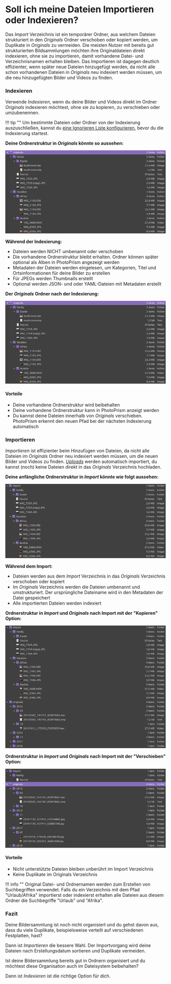 # Soll ich meine Dateien Importieren oder Indexieren?


Das *Import* Verzeichnis ist ein temporärer Ordner, aus welchem Dateien strukturiert in den *Originals* Ordner verschoben oder kopiert werden, um Duplikate in *Originals* zu vermeiden. 
Die meisten Nutzer mit bereits gut strukturierten Bildsammlungen möchten ihre Originaldateien direkt indexieren, ohne sie zu importieren, 
damit vorhandene Datei- und Verzeichnisnamen erhalten bleiben. 
Das Importieren ist dagegen deutlich effizienter, wenn später neue Dateien hinzugefügt werden, da nicht alle schon vorhandenen Dateien in *Originals* neu indexiert werden müssen, um die neu hinzugefügten Bilder und Videos zu finden.

### Indexieren ###

Verwende *Indexieren*, wenn du deine Bilder und Videos direkt im Ordner *Originals* indexieren möchtest, ohne sie zu kopieren,
zu verschieben oder umzubenennen.

!!! tip ""
    Um bestimmte Dateien oder Ordner von der Indexierung auszuschließen, kannst du [eine Ignorieren Liste konfigurieren](indexing.md#verzeichnisse-und-dateien-ignorieren),
    bevor du die Indexierung startest.

**Deine Ordnerstruktur in *Originals* könnte so aussehen:**

![Screenshot](img/originals-before-after.png)
     
**Während der Indexierung:**

* Dateien werden NICHT umbenannt oder verschoben
* Die vorhandene Ordnerstruktur bleibt erhalten. Ordner können später optional als Alben in PhotoPrism angezeigt werden
* Metadaten der Dateien werden eingelesen, um Kategorien, Titel und Ortsinformationen für deine Bilder zu erstellen
* Für JPEGs werden Thumbnails erstellt
* Optional werden JSON- und oder YAML-Dateien mit Metadaten erstellt

**Der *Originals* Ordner nach der Indexierung:**

![Screenshot](img/originals-before-after.png)

    

#### Vorteile ####

* Deine vorhandene Ordnerstruktur wird beibehalten
* Deine vorhandene Ordnerstruktur kann in PhotoPrism anzeigt werden
* Du kannst deine Dateien innerhalb von *Originals* verschieben. PhotoPrism erkennt den neuen Pfad bei der nächsten Indexierung automatisch

### Importieren ###

*Importieren* ist effizienter beim Hinzufügen von Dateien, da nicht alle Dateien im *Originals* Ordner neu indexiert werden müssen, um die neuen Bilder und Videos zu finden.
[*Uploads*](upload.md) werden automatisch importiert, du kannst (noch) keine Dateien direkt in das *Originals* Verzeichnis hochladen.

**Deine anfängliche Ordnerstruktur in *Import* könnte wie folgt aussehen:**

   ![Screenshot](img/before-import.png)
   
**Während dem Import:**
 
* Dateien werden aus dem *Import* Verzeichnis in das *Originals* Verzeichnis verschoben oder kopiert
* Im *Originals* Verzeichnis werden die Dateien umbenannt und umstrukturiert. Der ursprüngliche Dateiname wird in den Metadaten der Datei gespeichert
* Alle importierten Dateien werden indexiert

**Ordnerstruktur in *Import* und *Originals* nach Import mit der "Kopieren" Option:**

   ![Screenshot](img/copy-import.png)

**Ordnerstruktur in *Import* und *Originals* nach Import mit der "Verschieben" Option:**

   ![Screenshot](img/move-import.png)

#### Vorteile ####
* Nicht unterstützte Dateien bleiben unberührt im Import Verzeichnis
* Keine Duplikate im Originals Verzeichnis


!!! info ""
    Original Datei- und Ordnernamen werden zum Erstellen von Suchbegriffen verwendet. 
    Falls du ein Verzeichnis mit dem Pfad "Urlaub/Afrika" importierst oder indexierst erhalten alle Dateien aus diesem Ordner die Suchbegriffe "Urlaub" und "Afrika".


### Fazit ###
Deine Bildersammlung ist noch nicht organisiert und du gehst davon aus, dass du viele Duplikate, beispielsweise verteilt auf verschiedenen Festplatten, hast?

Dann ist *Importieren* die bessere Wahl.
Der Importvorgang wird deine Dateien nach Erstellungsdatum sortieren und Duplikate vermeiden.


Ist deine Bildersammlung bereits gut in Ordnern organisiert und du möchtest diese Organisation auch im Dateisystem beibehalten?

Dann ist *Indexieren* ist die richtige Option für dich.
